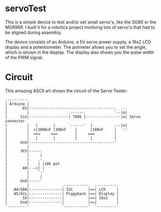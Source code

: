 servoTest
=========

This is a simple device to test and/or set small servo's, like the SG90
or the MG996R. I built it for a robotics project involving lots of
servo's that had to be aligned during assembly.

The device consists of an Arduino, a 5V servo power supply, a 16x2 LCD
display and a potentiometer. The potmeter allows you to set the angle,
which is shown in the display. The display also shows you the pulse
width of the PWM signal.


Circuit
=======

This amazing ASCII art shows the circuit of the Servo Tester:

```schema
.---------.
| Arduino |
|       D3|---------------------------------------.  .-.
|         |                  .------.             `--|o|
|      Vin|------------------| 7805 |----------------|o| Servo connector
|         |   |       |      `------'  |          .--|o|
|         |  +|1000uF |100nF    |      |100nF     |  `-'
|         |  ===     ===        |     ===         |
|         |   |       |         |      |          |
|      Gnd|---------------------------------------'
|         |
|      3V3|-----.
|         |     |
|         |    .-.
|         |    | |10k pot
|       A0|--->| |
|         |    `-'
|         |     |
|      Gnd|-----'
|         |               .-----------.  .---------.
|   A4/SDA|---------------| I2C       |==| LCD     |
|   A5/SCL|---------------| Piggyback |==| Display |
|       5V|---------------|           |==| 16x2    |
|      Gnd|---------------|           |==|         |
`---------'               `-----------'  `---------'
```
